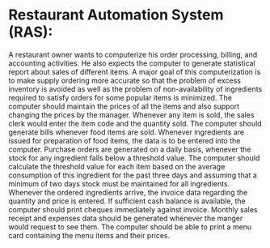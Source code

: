# Restaurant Automation System (RAS):

A restaurant owner wants to computerize his order processing, billing, and accounting activities. He also expects
the computer to generate statistical report about sales of different items. A major goal of this computerization
is to make supply ordering more accurate so that the problem of excess inventory is avoided as well as the
problem of non-availability of ingredients required to satisfy orders for some popular items is minimized. The
computer should maintain the prices of all the items and also support changing the prices by the manager.
Whenever any item is sold, the sales clerk would enter the item code and the quantity sold. The computer
should generate bills whenever food items are sold. Whenever ingredients are issued for preparation of food
items, the data is to be entered into the computer. Purchase orders are generated on a daily basis, whenever
the stock for any ingredient falls below a threshold value. The computer should calculate the threshold value
for each item based on the average consumption of this ingredient for the past three days and assuming that a
minimum of two days stock must be maintained for all ingredients. Whenever the ordered ingredients arrive,
the invoice data regarding the quantity and price is entered. If sufficient cash balance is available, the computer
should print cheques immediately against invoice. Monthly sales receipt and expenses data should be generated
whenever the manger would request to see them. The computer should be able to print a menu card containing
the menu items and their prices.
